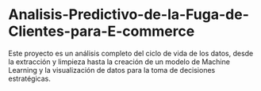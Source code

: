 # Analisis-Predictivo-de-la-Fuga-de-Clientes-para-E-commerce
Este proyecto es un análisis completo del ciclo de vida de los datos, desde la extracción y limpieza hasta la creación de un modelo de Machine Learning y la visualización de datos para la toma de decisiones estratégicas.
